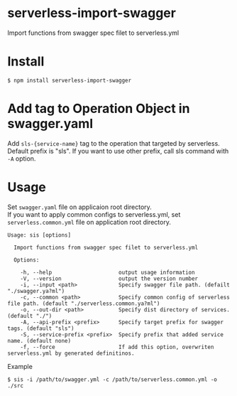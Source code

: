 # serverless-import-swagger
Import functions from swagger spec filet to serverless.yml

# Install

```
$ npm install serverless-import-swagger
```

# Add tag to Operation Object in swagger.yaml
Add `sls-{service-name}` tag to the operation that targeted by serverless.  
Default prefix is "sls". If you want to use other prefix, call sls command with `-A` option.  

# Usage
Set `swagger.yaml` file on applicaion root directory.  
If you want to apply common configs to serverless.yml, set `serverless.common.yml` file on application root directory.   

```
Usage: sis [options]

  Import functions from swagger spec filet to serverless.yml

  Options:

    -h, --help                     output usage information
    -V, --version                  output the version number
    -i, --input <path>             Specify swagger file path. (defailt "./swagger.ya?ml")
    -c, --common <path>            Specify common config of serverless file path. (default "./serverless.common.ya?ml")
    -o, --out-dir <path>           Specify dist directory of services. (default "./")
    -A, --api-prefix <prefix>      Specify target prefix for swagger tags. (default "sls")
    -S, --service-prefix <prefix>  Specify prefix that added service name. (default none)
    -f, --force                    If add this option, overwriten serverless.yml by generated definitinos.
```

Example
```
$ sis -i /path/to/swagger.yml -c /path/to/serverless.common.yml -o ./src
```
